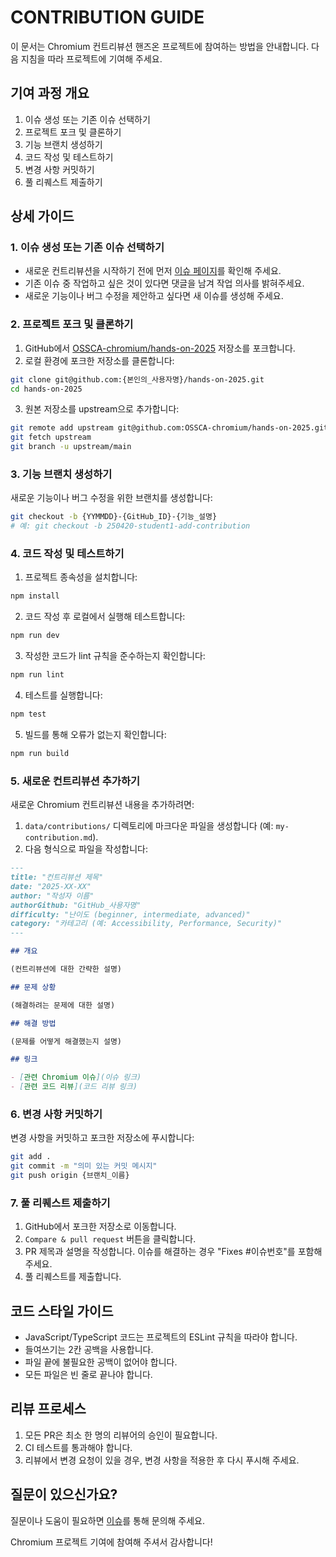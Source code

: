 # CONTRIBUTION GUIDE

이 문서는 Chromium 컨트리뷰션 핸즈온 프로젝트에 참여하는 방법을 안내합니다. 다음 지침을 따라 프로젝트에 기여해 주세요.

## 기여 과정 개요

1. 이슈 생성 또는 기존 이슈 선택하기
2. 프로젝트 포크 및 클론하기
3. 기능 브랜치 생성하기
4. 코드 작성 및 테스트하기
5. 변경 사항 커밋하기
6. 풀 리퀘스트 제출하기

## 상세 가이드

### 1. 이슈 생성 또는 기존 이슈 선택하기

- 새로운 컨트리뷰션을 시작하기 전에 먼저 [이슈 페이지](https://github.com/OSSCA-chromium/hands-on-2025/issues)를 확인해 주세요.
- 기존 이슈 중 작업하고 싶은 것이 있다면 댓글을 남겨 작업 의사를 밝혀주세요.
- 새로운 기능이나 버그 수정을 제안하고 싶다면 새 이슈를 생성해 주세요.

### 2. 프로젝트 포크 및 클론하기

1. GitHub에서 [OSSCA-chromium/hands-on-2025](https://github.com/OSSCA-chromium/hands-on-2025) 저장소를 포크합니다.
2. 로컬 환경에 포크한 저장소를 클론합니다:

```bash
git clone git@github.com:{본인의_사용자명}/hands-on-2025.git
cd hands-on-2025
```

3. 원본 저장소를 upstream으로 추가합니다:

```bash
git remote add upstream git@github.com:OSSCA-chromium/hands-on-2025.git
git fetch upstream
git branch -u upstream/main
```

### 3. 기능 브랜치 생성하기

새로운 기능이나 버그 수정을 위한 브랜치를 생성합니다:

```bash
git checkout -b {YYMMDD}-{GitHub_ID}-{기능_설명}
# 예: git checkout -b 250420-student1-add-contribution
```

### 4. 코드 작성 및 테스트하기

1. 프로젝트 종속성을 설치합니다:

```bash
npm install
```

2. 코드 작성 후 로컬에서 실행해 테스트합니다:

```bash
npm run dev
```

3. 작성한 코드가 lint 규칙을 준수하는지 확인합니다:

```bash
npm run lint
```

4. 테스트를 실행합니다:

```bash
npm test
```

5. 빌드를 통해 오류가 없는지 확인합니다:

```bash
npm run build
```

### 5. 새로운 컨트리뷰션 추가하기

새로운 Chromium 컨트리뷰션 내용을 추가하려면:

1. `data/contributions/` 디렉토리에 마크다운 파일을 생성합니다 (예: `my-contribution.md`).
2. 다음 형식으로 파일을 작성합니다:

```markdown
---
title: "컨트리뷰션 제목"
date: "2025-XX-XX"
author: "작성자 이름"
authorGithub: "GitHub_사용자명"
difficulty: "난이도 (beginner, intermediate, advanced)"
category: "카테고리 (예: Accessibility, Performance, Security)"
---

## 개요

(컨트리뷰션에 대한 간략한 설명)

## 문제 상황

(해결하려는 문제에 대한 설명)

## 해결 방법

(문제를 어떻게 해결했는지 설명)

## 링크

- [관련 Chromium 이슈](이슈 링크)
- [관련 코드 리뷰](코드 리뷰 링크)
```

### 6. 변경 사항 커밋하기

변경 사항을 커밋하고 포크한 저장소에 푸시합니다:

```bash
git add .
git commit -m "의미 있는 커밋 메시지"
git push origin {브랜치_이름}
```

### 7. 풀 리퀘스트 제출하기

1. GitHub에서 포크한 저장소로 이동합니다.
2. `Compare & pull request` 버튼을 클릭합니다.
3. PR 제목과 설명을 작성합니다. 이슈를 해결하는 경우 "Fixes #이슈번호"를 포함해 주세요.
4. 풀 리퀘스트를 제출합니다.

## 코드 스타일 가이드

- JavaScript/TypeScript 코드는 프로젝트의 ESLint 규칙을 따라야 합니다.
- 들여쓰기는 2칸 공백을 사용합니다.
- 파일 끝에 불필요한 공백이 없어야 합니다.
- 모든 파일은 빈 줄로 끝나야 합니다.

## 리뷰 프로세스

1. 모든 PR은 최소 한 명의 리뷰어의 승인이 필요합니다.
2. CI 테스트를 통과해야 합니다.
3. 리뷰에서 변경 요청이 있을 경우, 변경 사항을 적용한 후 다시 푸시해 주세요.

## 질문이 있으신가요?

질문이나 도움이 필요하면 [이슈](https://github.com/OSSCA-chromium/hands-on-2025/issues)를 통해 문의해 주세요.

Chromium 프로젝트 기여에 참여해 주셔서 감사합니다!
